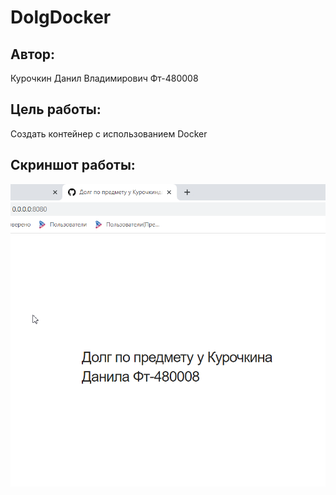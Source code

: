 # DolgDocker
## Автор: 
Курочкин Данил Владимирович Фт-480008
## Цель работы: 
Создать контейнер с использованием Docker
## Cкриншот работы:
![Фото](https://github.com/borbaros/DockerbyKurochkin-DOLG-/blob/main/Screenshot_38.png)
